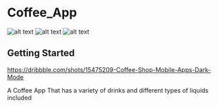 # Coffee_App

![alt text](https://cdn.dribbble.com/users/2947819/screenshots/15475209/media/2efcc13ca4bb359f0e4f85eb46688062.png?compress=1&resize=1200x900&vertical=top)
![alt text](https://cdn.dribbble.com/users/2947819/screenshots/15475209/media/34307c1e73c481a55f7f57bbb76d7723.png?compress=1&resize=800x600&vertical=top)
![alt text](https://cdn.dribbble.com/users/2947819/screenshots/15475209/media/7f4fd2cb82e86c478d5901551d5c4112.png?compress=1&resize=800x600&vertical=top)

## Getting Started
https://dribbble.com/shots/15475209-Coffee-Shop-Mobile-Apps-Dark-Mode

A Coffee App That has a variety of drinks and different types of liquids included

